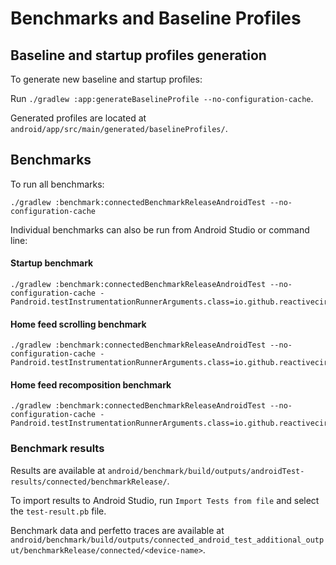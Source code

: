# Benchmarks and Baseline Profiles

## Baseline and startup profiles generation

To generate new baseline and startup profiles:

Run `./gradlew :app:generateBaselineProfile --no-configuration-cache`.

Generated profiles are located at `android/app/src/main/generated/baselineProfiles/`.

## Benchmarks

To run all benchmarks:

```
./gradlew :benchmark:connectedBenchmarkReleaseAndroidTest --no-configuration-cache
```

Individual benchmarks can also be run from Android Studio or command line:

#### Startup benchmark

```
./gradlew :benchmark:connectedBenchmarkReleaseAndroidTest --no-configuration-cache -Pandroid.testInstrumentationRunnerArguments.class=io.github.reactivecircus.benchmark.startup.StartupBenchmark
```

#### Home feed scrolling benchmark

```
./gradlew :benchmark:connectedBenchmarkReleaseAndroidTest --no-configuration-cache -Pandroid.testInstrumentationRunnerArguments.class=io.github.reactivecircus.benchmark.home.HomeFeedScrollingBenchmark
```

#### Home feed recomposition benchmark

```
./gradlew :benchmark:connectedBenchmarkReleaseAndroidTest --no-configuration-cache -Pandroid.testInstrumentationRunnerArguments.class=io.github.reactivecircus.benchmark.home.HomeFeedRecompositionBenchmark
```

### Benchmark results

Results are available at `android/benchmark/build/outputs/androidTest-results/connected/benchmarkRelease/`.

To import results to Android Studio, run `Import Tests from file` and select the `test-result.pb` file.

Benchmark data and perfetto traces are available at `android/benchmark/build/outputs/connected_android_test_additional_output/benchmarkRelease/connected/<device-name>`.

